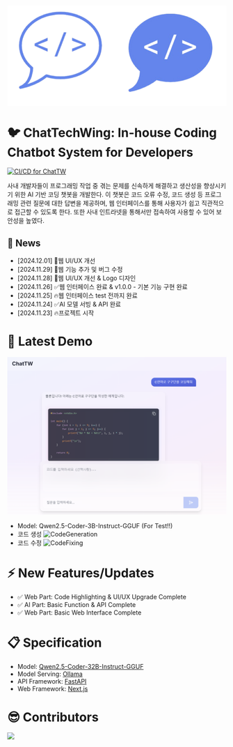 ![alt text](./assets/img/logo_ChatTW01.png)
# 🐦 ChatTechWing: In-house Coding Chatbot System for Developers
[![CI/CD for ChatTW](https://github.com/NewPlus/ChatTW/actions/workflows/node.js.yml/badge.svg)](https://github.com/NewPlus/ChatTW/actions/workflows/node.js.yml)

사내 개발자들이 프로그래밍 작업 중 겪는 문제를 신속하게 해결하고 생산성을 향상시키기 위한 AI 기반 코딩 챗봇을 개발한다. 이 챗봇은 코드 오류 수정, 코드 생성 등 프로그래밍 관련 질문에 대한 답변을 제공하며, 웹 인터페이스를 통해 사용자가 쉽고 직관적으로 접근할 수 있도록 한다. 또한 사내 인트라넷을 통해서만 접속하여 사용할 수 있어 보안성을 높였다.
## 📰 News
- [2024.12.01] 🎨웹 UI/UX 개선
- [2024.11.29] 🐞웹 기능 추가 및 버그 수정
- [2024.11.28] 🎨웹 UI/UX 개선 & Logo 디자인
- [2024.11.26] ✅웹 인터페이스 완료 & v1.0.0 - 기본 기능 구현 완료
- [2024.11.25] 🔥웹 인터페이스 test 전까지 완료
- [2024.11.24] ✅AI 모델 서빙 & API 완료
- [2024.11.23] 🔥프로젝트 시작

# 🎉 Latest Demo
![ChatTW_main](./assets/img/ChatTW_main.png)
- Model: Qwen2.5-Coder-3B-Instruct-GGUF (For Test!!)
- 코드 생성
![CodeGeneration](./assets/img/code_generation.gif)
- 코드 수정
![CodeFixing](./assets/img/code_fixing.gif)

# ⚡️ New Features/Updates
- ✅ Web Part: Code Highlighting & UI/UX Upgrade Complete
- ✅ AI Part: Basic Function & API Complete
- ✅ Web Part: Basic Web Interface Complete

# 📋 Specification
- Model: [Qwen2.5-Coder-32B-Instruct-GGUF](https://github.com/QwenLM/Qwen2.5-Coder)
- Model Serving: [Ollama](https://ollama.com/)
- API Framework: [FastAPI](https://fastapi.tiangolo.com/)
- Web Framework: [Next.js](https://nextjs.org/)

# 😎 Contributors
<a href="https://github.com/NewPlus/ChatTW/graphs/contributors">
    <img src="https://contrib.rocks/image?repo=NewPlus/ChatTW" />
</a>